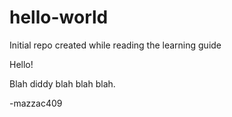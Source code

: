# hello-world
Initial repo created while reading the learning guide

Hello!

Blah diddy blah blah blah.

-mazzac409

